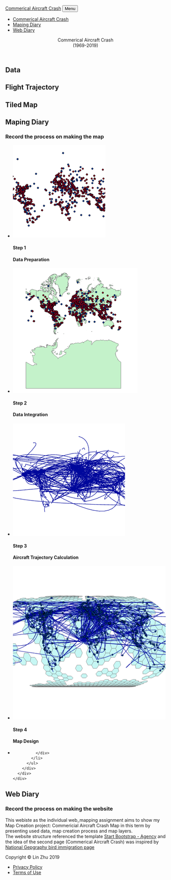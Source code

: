<!DOCTYPE html>
<html lang="en">

<head>

  <meta charset="utf-8">
  <meta name="viewport" content="width=device-width, initial-scale=1, shrink-to-fit=no">
  <meta name="description" content="">
  <meta name="author" content="">

  <title>Lin Zhu_Commericial Aircraft Crash Map</title>

  <!-- Bootstrap core CSS -->
  <link href="../vendor/bootstrap/css/bootstrap.css" rel="stylesheet">

  <!-- Custom fonts for this template -->
  <link href="../vendor/fontawesome-free/css/all.css" rel="stylesheet" type="text/css">
  <link href="https://fonts.googleapis.com/css?family=Montserrat:400,700" rel="stylesheet" type="text/css">
  <link href='https://fonts.googleapis.com/css?family=Kaushan+Script' rel='stylesheet' type='text/css'>
  <link href='https://fonts.googleapis.com/css?family=Droid+Serif:400,700,400italic,700italic' rel='stylesheet' type='text/css'>
  <link href='https://fonts.googleapis.com/css?family=Roboto+Slab:400,100,300,700' rel='stylesheet' type='text/css'>

  <!-- Custom styles for this template -->
  <link href="../css/style.css" rel="stylesheet">

</head>

<body id="page-top">

  <!-- Navigation -->
  <nav class="navbar navbar-expand-lg navbar-dark fixed-top" id="mainNav">
    <div class="container">
      <a class="navbar-brand js-scroll-trigger" href="#page-top">Commerical Aircraft Crash</a>
      <button class="navbar-toggler navbar-toggler-right" type="button" data-toggle="collapse" data-target="#navbarResponsive" aria-controls="navbarResponsive" aria-expanded="false" aria-label="Toggle navigation">
        Menu
        <i class="fas fa-bars"></i>
      </button>
      <div class="collapse navbar-collapse" id="navbarResponsive">
        <ul class="navbar-nav text-uppercase ml-auto">
          <li class="nav-item">
            <a class="nav-link js-scroll-trigger" href="#Aircraft">Commerical Aircraft Crash</a>
          </li>
          <li class="nav-item">
            <a class="nav-link js-scroll-trigger" href="#Maping_Diary">Maping Diary</a>
          </li>
          <li class="nav-item">
            <a class="nav-link js-scroll-trigger" href="#Web_Diary">Web Diary</a>
          </li>
        </ul>
      </div>
    </div>
  </nav>

  <!-- Header -->
  <header class="masthead">
    <div class="container">
      <div class="intro-text">
        <div class="intro-heading text-uppercase">Commerical Aircraft Crash</div>
		<div class="intro-time">(1969-2019)</div>
      </div>
    </div>
  </header>

  <!-- Aircraft -->
  <section id="Aircraft">
    <div class="container">
		<div class="layer">
		<h1>Data</h1>
		</div>
		<div class="layer">
		<h1>Flight Trajectory</h1>
		</div>
		<div class="layer">
		<h1>Tiled Map</h1>
		</div>
    </div>
  </section>
 
 <!-- Maping Dairy -->
  <section id="Maping_Diary">
    <div class="container">
      <div class="row">
        <div class="col-lg-12 text-center">
          <h2 class="section-heading text-uppercase">Maping Diary</h2>
          <h3 class="section-subheading text-muted">Record the process on making the map</h3>
        </div>
      </div>
      <div class="row">
        <div class="col-lg-12">
          <ul class="timeline">
            <li>
              <div class="timeline-image">
                <img class="rounded-circle img-fluid" src="img/Maping_Diary/1.png" alt="">
              </div>
              <div class="timeline-panel">
                <div class="timeline-heading">
                  <h4>Step 1</h4>
                  <h4 class="subheading">Data Preparation</h4>
                </div>
                <div class="timeline-body">
                  <p class="text-muted"></p>
                </div>
              </div>
            </li>
            <li class="timeline-inverted">
              <div class="timeline-image">
                <img class="rounded-circle img-fluid" src="img/Maping_Diary/2.png" alt="">
              </div>
              <div class="timeline-panel">
                <div class="timeline-heading">
                  <h4>Step 2</h4>
                  <h4 class="subheading">Data Integration</h4>
                </div>
                <div class="timeline-body">
                  <p class="text-muted"></p>
                </div>
              </div>
            </li>
            <li>
              <div class="timeline-image">
                <img class="rounded-circle img-fluid" src="img/Maping_Diary/3.png" alt="">
              </div>
              <div class="timeline-panel">
                <div class="timeline-heading">
                  <h4>Step 3</h4>
                  <h4 class="subheading">Aircraft Trajectory Calculation</h4>
                </div>
                <div class="timeline-body">
                  <p class="text-muted"></p>
                </div>
              </div>
            </li>
            <li class="timeline-inverted">
              <div class="timeline-image">
                <img class="rounded-circle img-fluid" src="img/Maping_Diary/4.png" alt="">
              </div>
              <div class="timeline-panel">
                <div class="timeline-heading">
                  <h4>Step 4</h4>
                  <h4 class="subheading">Map Design</h4>
                </div>
                <div class="timeline-body">
                  <p class="text-muted"></p>
                </div>
              </div>
            </li>
            <li>
              <div class="timeline-image">
                
              </div>
            </li>
          </ul>
        </div>
      </div>
    </div>
  </section>

  <!-- Web Diary -->
  <section class="bg-light" id="Web_Diary">
    <div class="container">
      <div class="row">
        <div class="col-lg-12 text-center">
          <h2 class="section-heading text-uppercase">Web Diary</h2>
          <h3 class="section-subheading text-muted">Record the process on making the website</h3>
        </div>
      </div>
      <div class="row">
        <div class="col-lg-8 mx-auto ">
          <p class="large text-muted">This webiste as the individual web_mapping assignment aims to show my Map Creation project: Commericial Aircraft Crash Map in this term by 
		  presenting used data, map creation process and map layers.<br>The website structure referenced the template <a href="https://startbootstrap.com/themes/agency/">Start Bootstrap - Agency</a>
		  and the idea of the second page (Commerical Aircraft Crash) was inspired by <a href="https://www.nationalgeographic.com/magazine/2018/03/bird-migration-interactive-maps/">National Gepgraphy bird immigration page</a></p>
        </div>
      </div>
    </div>
  </section>
 
  <!-- Footer -->
  <footer>
    <div class="container">
      <div class="row">
        <div class="col-md-4">
          <span class="copyright">Copyright &copy; Lin Zhu 2019</span>
        </div>
        <div class="col-md-4">
        </div>
        <div class="col-md-4">
          <ul class="list-inline quicklinks">
            <li class="list-inline-item">
              <a href="#">Privacy Policy</a>
            </li>
            <li class="list-inline-item">
              <a href="#">Terms of Use</a>
            </li>
          </ul>
        </div>
      </div>
    </div>
  </footer>

 
  <!-- Bootstrap core JavaScript -->
  <script src="../vendor/jquery/jquery.js"></script>
  <script src="../vendor/bootstrap/js/bootstrap.bundle.js"></script>

  <!-- Plugin JavaScript -->
  <script src="../vendor/jquery-easing/jquery.easing.js"></script>

  <!-- Contact form JavaScript -->
  <script src="../js/jqBootstrapValidation.js"></script>
 

  <!-- Custom scripts for this template -->
  <script src="../js/style.js"></script>

</body>

</html>
